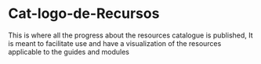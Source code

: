 # Cat-logo-de-Recursos
This is where all the progress about the resources catalogue is published, It is meant to facilitate use and have a visualization of the resources applicable to the guides and modules 
